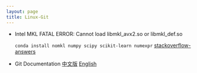 ```yaml
---
layout: page
title: Linux-Git
---
```


* Intel MKL FATAL ERROR: Cannot load libmkl_avx2.so or libmkl_def.so

  `conda install nomkl numpy scipy scikit-learn numexpr`
  [stackoverflow-answers](http://stackoverflow.com/questions/36659453/intel-mkl-fatal-error-cannot-load-libmkl-avx2-so-or-libmkl-def-so)

* Git Documentation [中文版](https://git-scm.com/book/zh/v2) [English](https://git-scm.com/doc)

